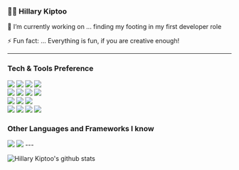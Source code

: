 ### 👋🏽  Hillary Kiptoo

 🔭 I’m currently working on ... finding my footing in my first developer role
    
 ⚡ Fun fact: ... Everything is fun, if you are creative enough!

---


### Tech & Tools Preference

<img src = "https://img.shields.io/badge/-HTML5-E34F26?style=flat&logo=html5&logoColor=white"> <img src = "https://img.shields.io/badge/-CSS3-1572B6?style=flat&logo=css3&logoColor=white">
<img src="https://img.shields.io/badge/-JavaScript-eed718?style=flat&logo=javascript&logoColor=ffffff">
<img src="https://img.shields.io/badge/-Sass-cc6699?style=flat&logo=sass&logoColor=ffffff">
<br>
<img src="https://img.shields.io/badge/-React-000000?style=flat&logo=react&logoColor=00c8ff">
<img src="https://img.shields.io/badge/-%F0%9F%92%85%20styled--components-orange.svg?color=ffffff">
<img src="https://img.shields.io/badge/-Progressive Web Apps-5A0FC8?style=flat">
<img src="https://img.shields.io/badge/-Redux-000000?style=flat&logo=redux&logoColor=00c8ff">
<br>
<img src="https://img.shields.io/badge/-Express.js-787878?style=flat">
<img src="https://img.shields.io/badge/-Node.js-3C873A?style=flat&logo=Node.js&logoColor=white">
<img src="https://img.shields.io/badge/-SQL-000000?style=flat&logo=postgresql&logoColor=white">
<br>
<img src="http://img.shields.io/badge/-Git-F1502F?style=flat&logo=git&logoColor=FFFFFF">
<img src="http://img.shields.io/badge/-Github-000000?style=flat&logo=github&logoColor=FFFFFF">
<img src="http://img.shields.io/badge/-VS%20Code-007ACC?style=flat&logo=visual%20studio%20code&logoColor=white">
<img src="http://img.shields.io/badge/-Heroku-430098?style=flat&logo=heroku&logoColor=white">

### Other Languages and Frameworks I know
<img src="https://img.shields.io/badge/-RubyonRails-red?style=flat&logo=ror&logoColor=white"> 
<img src="https://img.shields.io/badge/-Ruby-white?style=flat&logo=ruby&logoColor=red"> 
---

![Hillary Kiptoo's github stats](https://github-readme-stats.vercel.app/api?username=imhilla&show_icons=true&title_color=fff&icon_color=79ff97&text_color=9f9f9f&bg_color=151515)
